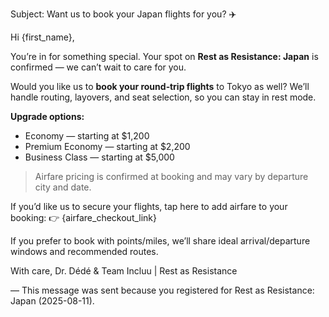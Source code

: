 Subject: Want us to book your Japan flights for you? ✈️

Hi {first_name},

You’re in for something special. Your spot on **Rest as Resistance: Japan** is confirmed — we can’t wait to care for you.

Would you like us to **book your round‑trip flights** to Tokyo as well? We’ll handle routing, layovers, and seat selection, so you can stay in rest mode.

**Upgrade options:**
- Economy — starting at $1,200
- Premium Economy — starting at $2,200
- Business Class — starting at $5,000

> Airfare pricing is confirmed at booking and may vary by departure city and date.

If you’d like us to secure your flights, tap here to add airfare to your booking:
👉 {airfare_checkout_link}

If you prefer to book with points/miles, we’ll share ideal arrival/departure windows and recommended routes.

With care,
Dr. Dédé & Team
Incluu | Rest as Resistance

—
This message was sent because you registered for Rest as Resistance: Japan (2025-08-11).
